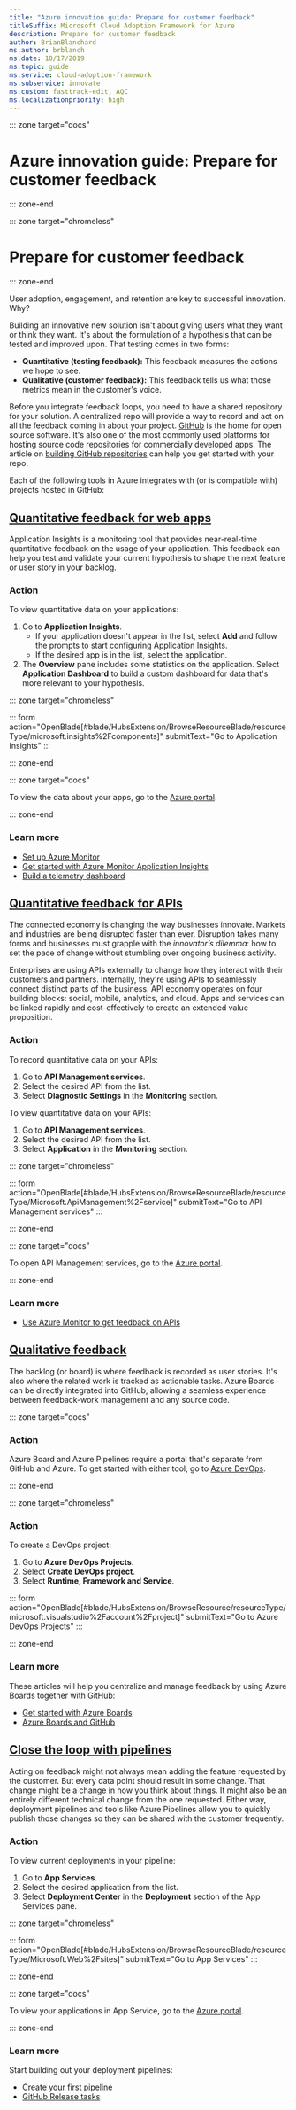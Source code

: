 ```yaml
---
title: "Azure innovation guide: Prepare for customer feedback" 
titleSuffix: Microsoft Cloud Adoption Framework for Azure
description: Prepare for customer feedback
author: BrianBlanchard
ms.author: brblanch
ms.date: 10/17/2019
ms.topic: guide
ms.service: cloud-adoption-framework
ms.subservice: innovate
ms.custom: fasttrack-edit, AQC
ms.localizationpriority: high
---
```


::: zone target="docs"

# Azure innovation guide: Prepare for customer feedback

::: zone-end

::: zone target="chromeless"

# Prepare for customer feedback

::: zone-end

User adoption, engagement, and retention are key to successful innovation. Why?

Building an innovative new solution isn't about giving users what they want or think they want. It's about the formulation of a hypothesis that can be tested and improved upon. That testing comes in two forms:

- **Quantitative (testing feedback):** This feedback measures the actions we hope to see.
- **Qualitative (customer feedback):** This feedback tells us what those metrics mean in the customer's voice.

Before you integrate feedback loops, you need to have a shared repository for your solution. A centralized repo will provide a way to record and act on all the feedback coming in about your project. [GitHub](https://github.com) is the home for open source software. It's also one of the most commonly used platforms for hosting source code repositories for commercially developed apps. The article on [building GitHub repositories](https://docs.microsoft.com/azure/devops/pipelines/repos/github?view=azure-devops&tabs=yaml) can help you get started with your repo.

Each of the following tools in Azure integrates with (or is compatible with) projects hosted in GitHub:

## [Quantitative feedback for web apps](#tab/Quantitative-Apps)

Application Insights is a monitoring tool that provides near-real-time quantitative feedback on the usage of your application. This feedback can help you test and validate your current hypothesis to shape the next feature or user story in your backlog.

### Action

To view quantitative data on your applications:

1. Go to **Application Insights**.
   - If your application doesn't appear in the list, select **Add** and follow the prompts to start configuring Application Insights.
   - If the desired app is in the list, select the application.
1. The **Overview** pane includes some statistics on the application. Select **Application Dashboard** to build a custom dashboard for data that's more relevant to your hypothesis.

::: zone target="chromeless"

<!-- markdownlint-disable DOCSMD001 -->

::: form action="OpenBlade[#blade/HubsExtension/BrowseResourceBlade/resourceType/microsoft.insights%2Fcomponents]" submitText="Go to Application Insights" :::

<!-- markdownlint-enable DOCSMD001 -->

::: zone-end

::: zone target="docs"

To view the data about your apps, go to the [Azure portal](https://ms.portal.azure.com/#blade/HubsExtension/BrowseResourceBlade/resourceType/microsoft.insights%2Fcomponents).

::: zone-end

### Learn more

- [Set up Azure Monitor](https://docs.microsoft.com/azure/azure-monitor/learn/quick-monitor-portal)
- [Get started with Azure Monitor Application Insights](https://docs.microsoft.com/azure/azure-monitor/learn/tutorial-users)
- [Build a telemetry dashboard](https://docs.microsoft.com/azure/azure-monitor/learn/tutorial-app-dashboards)

## [Quantitative feedback for APIs](#tab/Quantitative-APIs)

The connected economy is changing the way businesses innovate. Markets and industries are being disrupted faster than ever. Disruption takes many forms and businesses must grapple with the _innovator’s dilemma_: how to set the pace of change without stumbling over ongoing business activity.

Enterprises are using APIs externally to change how they interact with their customers and partners. Internally, they're using APIs to seamlessly connect distinct parts of the business. API economy operates on four building blocks: social, mobile, analytics, and cloud. Apps and services can be linked rapidly and cost-effectively to create an extended value proposition.

<!-- markdownlint-disable MD024 -->

### Action

To record quantitative data on your APIs:

1. Go to **API Management services**.
2. Select the desired API from the list.
3. Select **Diagnostic Settings** in the **Monitoring** section.

To view quantitative data on your APIs:

1. Go to **API Management services**.
2. Select the desired API from the list.
3. Select **Application** in the **Monitoring** section.

::: zone target="chromeless"

<!-- markdownlint-disable DOCSMD001 -->

::: form action="OpenBlade[#blade/HubsExtension/BrowseResourceBlade/resourceType/Microsoft.ApiManagement%2Fservice]" submitText="Go to API Management services" :::

<!-- markdownlint-enable DOCSMD001 -->

::: zone-end

::: zone target="docs"

To open API Management services, go to the [Azure portal](https://ms.portal.azure.com/#blade/HubsExtension/BrowseResourceBlade/resourceType/Microsoft.ApiManagement%2Fservice).

::: zone-end

### Learn more

- [Use Azure Monitor to get feedback on APIs](https://docs.microsoft.com/azure/api-management/api-management-howto-use-azure-monitor)

## [Qualitative feedback](#tab/Qualitative)

The backlog (or board) is where feedback is recorded as user stories. It's also where the related work is tracked as actionable tasks. Azure Boards can be directly integrated into GitHub, allowing a seamless experience between feedback-work management and any source code.

::: zone target="docs"

### Action

Azure Board and Azure Pipelines require a portal that's separate from GitHub and Azure.
To get started with either tool, go to [Azure DevOps](https://dev.azure.com).

::: zone-end

::: zone target="chromeless"

<!-- markdownlint-disable DOCSMD001 -->

### Action

To create a DevOps project:

1. Go to **Azure DevOps Projects**.
2. Select **Create DevOps project**.
3. Select **Runtime, Framework and Service**.

::: form action="OpenBlade[#blade/HubsExtension/BrowseResource/resourceType/microsoft.visualstudio%2Faccount%2Fproject]" submitText="Go to Azure DevOps Projects" :::

<!-- markdownlint-enable DOCSMD001 -->

::: zone-end

### Learn more

These articles will help you centralize and manage feedback by using Azure Boards together with GitHub:

- [Get started with Azure Boards](https://docs.microsoft.com/azure/devops/boards/get-started/?view=azure-devops)
- [Azure Boards and GitHub](https://docs.microsoft.com/azure/devops/boards/github?view=azure-devops)

## [Close the loop with pipelines](#tab/pipelines)

Acting on feedback might not always mean adding the feature requested by the customer. But every data point should result in some change. That change might be a change in how you think about things. It might also be an entirely different technical change from the one requested. Either way, deployment pipelines and tools like Azure Pipelines allow you to quickly publish those changes so they can be shared with the customer frequently.

### Action

To view current deployments in your pipeline:

1. Go to **App Services**.
2. Select the desired application from the list.
3. Select **Deployment Center** in the **Deployment** section of the App Services pane.

::: zone target="chromeless"

<!-- markdownlint-disable DOCSMD001 -->

::: form action="OpenBlade[#blade/HubsExtension/BrowseResourceBlade/resourceType/Microsoft.Web%2Fsites]" submitText="Go to App Services" :::

<!-- markdownlint-enable DOCSMD001 -->

::: zone-end

::: zone target="docs"

To view your applications in App Service, go to the [Azure portal](https://ms.portal.azure.com/#blade/HubsExtension/BrowseResourceBlade/resourceType/Microsoft.Web%2Fsites).

::: zone-end

### Learn more

Start building out your deployment pipelines:

- [Create your first pipeline](https://docs.microsoft.com/azure/devops/pipelines/create-first-pipeline?view=azure-devops&tabs=tfs-2018-2)
- [GitHub Release tasks](https://docs.microsoft.com/azure/devops/pipelines/tasks/utility/github-release?view=azure-devops)
